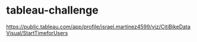 # tableau-challenge

https://public.tableau.com/app/profile/israel.martinez4599/viz/CitiBikeDataVisual/StartTimeforUsers
